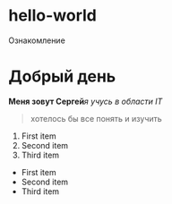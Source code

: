 # hello-world
Ознакомление
# Добрый день
**Меня зовут Сергей***я учусь в области IT*
> хотелось бы все понять и изучить 
1. First item
2. Second item
3. Third item
- First item
- Second item
- Third item

